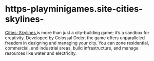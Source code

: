 # https-playminigames.site-cities-skylines-
[Cities: Skylines ](https://playminigames.site/cities-skylines/)is more than just a city-building game; it’s a sandbox for creativity. Developed by Colossal Order, the game offers unparalleled freedom in designing and managing your city. You can zone residential, commercial, and industrial areas, build infrastructure, and manage resources like water and electricity.

